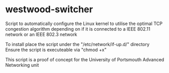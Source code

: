 # westwood-switcher

Script to automatically configure the Linux kernel to utilise the optimal TCP congestion algorithm depending on if it is connected to a IEEE 802.11 network or an IEEE 802.3 network  
  
To install place the script under the "/etc/network/if-up.d/" directory  
Ensure the script is executeable via "chmod +x"

This script is a proof of concept for the University of Portsmouth Advanced Networking unit

